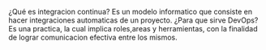 ¿Qué es integracion continua?
Es un modelo informatico que consiste en hacer integraciones automaticas de un proyecto. 
¿Para que sirve DevOps?
Es una practica, la cual implica roles,areas y herramientas, con la finalidad de lograr comunicacion efectiva entre los mismos.
